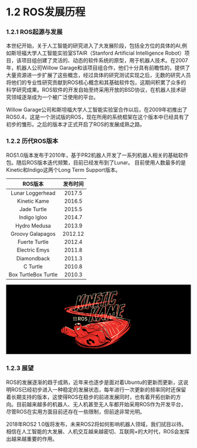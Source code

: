 # 1.2 ROS发展历程

### 1.2.1 ROS起源与发展

  本世纪开始，关于人工智能的研究进入了大发展阶段，包括全方位的具体的AI,例如斯坦福大学人工智能实验室STAIR（Stanford Artificial Intelligence Robot）项目，该项目组创建了灵活的、动态的软件系统的原型，用于机器人技术。在2007年，机器人公司Willow Garage和该项目组合作，他们十分具有前瞻性的，提供了大量资源进一步扩展了这些概念，经过具体的研究测试实现之后，无数的研究人员将他们的专业性研究贡献到ROS核心概念和其基础软件包，这期间积累了众多的科学研究成果。ROS软件的开发自始至终采用开放的BSD协议，在机器人技术研究领域逐渐成为一个被广泛使用的平台。

  Willow Garage公司和斯坦福大学人工智能实验室合作以后，在2009年初推出了ROS0.4，这是一个测试版的ROS，现在所用的系统框架在这个版本中已经具有了初步的雏形。之后的版本才正式开启了ROS的发展成熟之路。


### 1.2.2 历代ROS版本

ROS1.0版本发布于2010年，基于PR2机器人开发了一系列机器人相关的基础软件包。随后ROS版本迭代频繁，目前已经发布到了Lunar。 目前使用人数最多的是Kinetic和Indigo这两个Long Term Support版本。

  |    ROS版本    |        发布时间     |
  | :------:    | :------:           |
  | Lunar Loggerhead     |   2017.5 |
  | Kinetic Kame     |   2016.5 |
  | Jade Turtle     |   2015.5 |
  | Indigo lgloo     |   2014.7 |
  | Hydro Medusa    |   2013.9 |
  | Groovy Galapagos     |   2012.12 |
  | Fuerte Turtle     |   2012.4 |
  | Electric Emys     |   2011.8 |
  | Diamondback    |  2011.3  |
  | C Turtle       |  2010.8 |
  | Box TurtleBox Turtle    | 2010.3 |



![](./pics/kinetic_kame.png)

### 1.2.3 展望
ROS的发展逐渐的趋于成熟，近年来也逐步是面对着Ubuntu的更新而更新，这说明ROS已经初步进入一种稳定的发展状态，每年进行一次更新的频率同时还保留着长期支持的版本，这使得ROS在稳步的前进发展同时，也有着开拓创新的方向。目前越来越多的机器人、无人机甚至无人车都开始采用ROS作为开发平台，尽管ROS在实用方面目前还存在一些限制，但前途非常光明。

2018年ROS2 1.0版将发布，未来ROS2将如何影响机器人领域，我们拭目以待。相信在人工智能的大发展、人机交互越来越密切、互联网+的大时代，ROS会发挥出越来越重要的作用。
